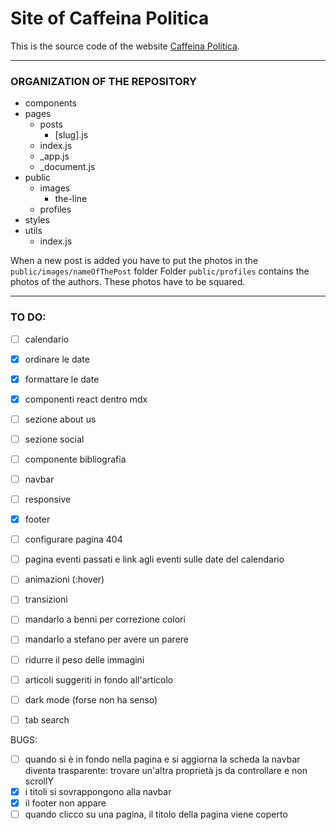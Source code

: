 # Site of Caffeina Politica

This is the source code of the website [Caffeina Politica](http://caffeinapolitica.netlify.app).

---

### ORGANIZATION OF THE REPOSITORY

* components
* pages
    * posts
        * [slug].js
    * index.js
    * _app.js
    * _document.js
* public
    * images
        * the-line
    * profiles
* styles
* utils
    * index.js

When a new post is added you have to put the photos in the `public/images/nameOfThePost` folder
Folder `public/profiles` contains the photos of the authors. These photos have to be squared.

---
### TO DO:

- [ ] calendario
- [x] ordinare le date
- [x] formattare le date
- [x] componenti react dentro mdx
- [ ] sezione about us
- [ ] sezione social
- [ ] componente bibliografia
- [ ] navbar
- [ ] responsive
- [x] footer
- [ ] configurare pagina 404

- [ ] pagina eventi passati e link agli eventi sulle date del calendario

- [ ] animazioni (:hover)
- [ ] transizioni
- [ ] mandarlo a benni per correzione colori
- [ ] mandarlo a stefano per avere un parere
- [ ] ridurre il peso delle immagini
- [ ] articoli suggeriti in fondo all'articolo
- [ ] dark mode (forse non ha senso)
- [ ] tab search


BUGS:
- [ ] quando si è in fondo nella pagina e si aggiorna la scheda la navbar diventa trasparente: trovare un'altra proprietà js da controllare e non scrollY
- [x] i titoli si sovrappongono alla navbar
- [x] il footer non appare
- [ ] quando clicco su una pagina, il titolo della pagina viene coperto
